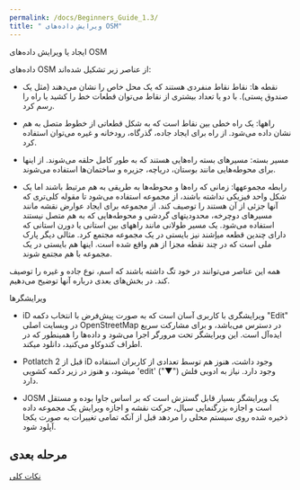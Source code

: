 ```yaml
---
permalink: /docs/Beginners_Guide_1.3/
title: " ویرایش داده‌های OSM"
---
```



ایجاد یا ویرایش داده‌های OSM

داده‌های OSM از عناصر زیر تشکیل شده‌اند:
	

* نقطه ها: نقاط نقاط منفردی هستند که یک محل خاص را نشان می‌دهند (مثل یک صندوق پستی). با دو یا تعداد بیشتری از نقاط می‌توان قطعات خط را کشید یا راه را رسم کرد.


*  راهها: یک راه خطی بین نقاط است که به شکل قطعاتی از خطوط متصل به هم نشان داده می‌شود. از راه برای ایجاد جاده، گذرگاه، رودخانه و غیره می‌توان استفاده کرد.


  * مسیر بسته: مسیرهای بسته راه‌هایی هستند که به طور کامل حلقه می‌شوند. از اینها برای محوطه‌هایی مانند بوستان، دریاچه، جزیره و ساختمان‌ها استفاده می‌شوند.


* رابطه مجموعهها: زمانی که راه‌ها و محوطه‌ها به طریقی به هم مرتبط باشند اما یک شکل واحد فیزیکی نداشته باشند، از مجموعه استفاده می‌شود تا مقوله کلی‌تری که آنها جزئی از آن هستند را توصیف کند. از مجموعه برای ایجاد عوارض نقشه مانند مسیرهای دوچرخه، محدودیتهای گردشی و محوطه‌هایی که به هم متصل نیستند استفاده می‌شود. یک مسیر طولانی مانند راههای بین استانی یا دورن استانی که دارای چندین قطعه میإشند نیز بایستی در یک مجموعه مجتمع کرد. مثالی دیگر پارک ملی است که در چند نقطه مجزا از هم واقع شده است. اینها هم بایستی در یک مجموعه با هم مجتمع شوند.


همه این عناصر می‌توانند در خود تگ داشته باشند که اسم، نوع جاده و غیره را توصیف کند. در بخش‌های بعدی درباره آنها توضیح می‌دهیم.



ویرایشگرها

* iD ویرایشگری با کاربری آسان است که به صورت پیش‌فرض با انتخاب دکمه "Edit" در وبسایت اصلی OpenStreetMap در دسترس می‌باشد، و برای مشارکت سریع ایده‌آل است. این ویرایشگر تحت مرورگر اجرا می‌شود و داده‌ها را همینطور که در اطراف کندوکاو می‌کنید، دانلود میکند.



* Potlatch 2 قبل از iD وجود داشت، هنوز هم توسط تعدادی از کاربران استفاده میشود، و هنوز در زیر دکمه کشویی 'edit' ("▼") وجود دارد. نیاز به ادوبی فلش دارد.



* JOSM یک ویرایشگر بسیار قابل گستزش است که بر اساس جاوا بوده و مستقل است و اجازه بزرگنمایی سیال، جرکت نقشه و اجازه ویرایش یک مجموعه داده ذخیره شده روی سیستم محلی را مر‌دهد قبل از آنکه تمامی تغییرات به صورت یکجا آپلود شود.


    
## مرحله بعدی 

[نکات کلی](/docs/Beginners_Guide_1.3.1)

